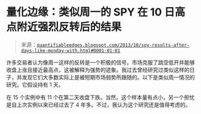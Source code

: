 <!--yml

分类：未分类

日期：2024-05-18 08:39:25

-->

# 量化边缘：类似周一的 SPY 在 10 日高点附近强烈反转后的结果

> 来源：[`quantifiableedges.blogspot.com/2013/10/spy-results-after-days-like-monday-with.html#0001-01-01`](http://quantifiableedges.blogspot.com/2013/10/spy-results-after-days-like-monday-with.html#0001-01-01)

许多交易者认为像周一这样的反转是一个积极的信号。市场克服了跳空低开并能够收盘上涨且接近最高点，这被解释为强势的迹象。我过去曾经研究过类似这样的日子，并发现它们大多数实际上是被短期市场弱势所跟随的。以下是类似周一情况的研究。它假设持有 1 天。

在 15 个实例中有 11 个在第二天收盘下跌。当然，这个样本量有点小，另一个担忧是自上次实例以来已经过去了 4 年多。不过，我认为这个研究还是值得考虑的。
